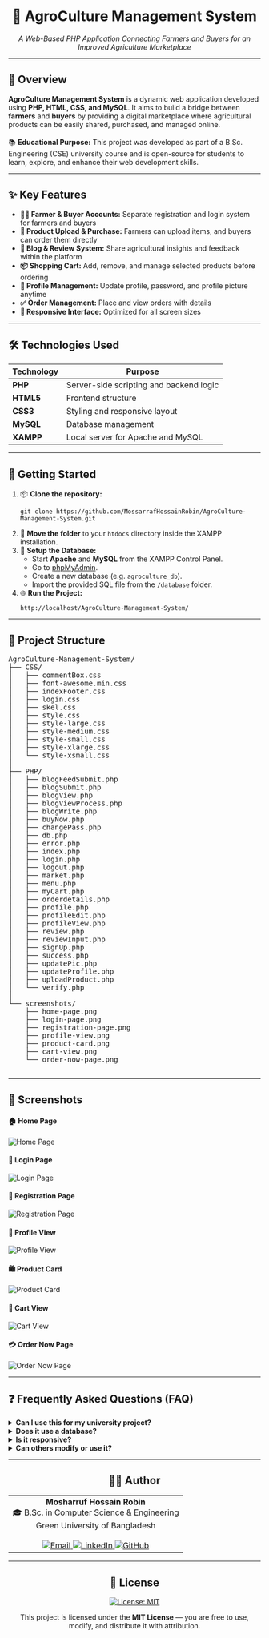 <div align="center">
  <h1>🌾 AgroCulture Management System</h1>
  <p><em>A Web-Based PHP Application Connecting Farmers and Buyers for an Improved Agriculture Marketplace</em></p>
</div>

---

<div>
  <h2>📌 Overview</h2>
  <p>
    <strong>AgroCulture Management System</strong> is a dynamic web application developed using <b>PHP, HTML, CSS, and MySQL</b>.
    It aims to build a bridge between <b>farmers</b> and <b>buyers</b> by providing a digital marketplace where agricultural products can be easily shared, purchased, and managed online.
    <br/><br/>
    📚 <strong>Educational Purpose:</strong> This project was developed as part of a B.Sc. Engineering (CSE) university course and is open-source for students to learn, explore, and enhance their web development skills.
  </p>
</div>

---

<div>
  <h2>✨ Key Features</h2>
  <ul>
    <li><strong>👨‍🌾 Farmer & Buyer Accounts:</strong> Separate registration and login system for farmers and buyers</li>
    <li><strong>🛒 Product Upload & Purchase:</strong> Farmers can upload items, and buyers can order them directly</li>
    <li><strong>💬 Blog & Review System:</strong> Share agricultural insights and feedback within the platform</li>
    <li><strong>📦 Shopping Cart:</strong> Add, remove, and manage selected products before ordering</li>
    <li><strong>👤 Profile Management:</strong> Update profile, password, and profile picture anytime</li>
    <li><strong>✅ Order Management:</strong> Place and view orders with details</li>
    <li><strong>📱 Responsive Interface:</strong> Optimized for all screen sizes</li>
  </ul>
</div>

---

<div>
  <h2>🛠️ Technologies Used</h2>
  <table>
    <thead>
      <tr>
        <th>Technology</th>
        <th>Purpose</th>
      </tr>
    </thead>
    <tbody>
      <tr><td><strong>PHP</strong></td><td>Server-side scripting and backend logic</td></tr>
      <tr><td><strong>HTML5</strong></td><td>Frontend structure</td></tr>
      <tr><td><strong>CSS3</strong></td><td>Styling and responsive layout</td></tr>
      <tr><td><strong>MySQL</strong></td><td>Database management</td></tr>
      <tr><td><strong>XAMPP</strong></td><td>Local server for Apache and MySQL</td></tr>
    </tbody>
  </table>
</div>

---

<div>
  <h2>🚀 Getting Started</h2>
  <ol>
    <li>📦 <strong>Clone the repository:</strong>
      <pre><code>git clone https://github.com/MossarrafHossainRobin/AgroCulture-Management-System.git</code></pre>
    </li>
    <li>📂 <strong>Move the folder</strong> to your <code>htdocs</code> directory inside the XAMPP installation.</li>
    <li>💾 <strong>Setup the Database:</strong>
      <ul>
        <li>Start <strong>Apache</strong> and <strong>MySQL</strong> from the XAMPP Control Panel.</li>
        <li>Go to <a href="http://localhost/phpmyadmin" target="_blank">phpMyAdmin</a>.</li>
        <li>Create a new database (e.g. <code>agroculture_db</code>).</li>
        <li>Import the provided SQL file from the <code>/database</code> folder.</li>
      </ul>
    </li>
    <li>🌐 <strong>Run the Project:</strong>
      <pre><code>http://localhost/AgroCulture-Management-System/</code></pre>
    </li>
  </ol>
</div>

---

<div>
  <h2>📁 Project Structure</h2>
  <pre style="font-family: monospace;">
AgroCulture-Management-System/
├── CSS/
│   ├── commentBox.css
│   ├── font-awesome.min.css
│   ├── indexFooter.css
│   ├── login.css
│   ├── skel.css
│   ├── style.css
│   ├── style-large.css
│   ├── style-medium.css
│   ├── style-small.css
│   ├── style-xlarge.css
│   └── style-xsmall.css
│
├── PHP/
│   ├── blogFeedSubmit.php
│   ├── blogSubmit.php
│   ├── blogView.php
│   ├── blogViewProcess.php
│   ├── blogWrite.php
│   ├── buyNow.php
│   ├── changePass.php
│   ├── db.php
│   ├── error.php
│   ├── index.php
│   ├── login.php
│   ├── logout.php
│   ├── market.php
│   ├── menu.php
│   ├── myCart.php
│   ├── orderdetails.php
│   ├── profile.php
│   ├── profileEdit.php
│   ├── profileView.php
│   ├── review.php
│   ├── reviewInput.php
│   ├── signUp.php
│   ├── success.php
│   ├── updatePic.php
│   ├── updateProfile.php
│   ├── uploadProduct.php
│   └── verify.php
│
└── screenshots/
    ├── home-page.png
    ├── login-page.png
    ├── registration-page.png
    ├── profile-view.png
    ├── product-card.png
    ├── cart-view.png
    └── order-now-page.png
  </pre>
</div>

---

<div>
  <h2>📸 Screenshots</h2>
  <h4>🏠 Home Page</h4>
  <img src="AgroCulture/screenshots/home-page.png" alt="Home Page"/>
  
  <h4>🔑 Login Page</h4>
  <img src="AgroCulture/screenshots/login-page.png" alt="Login Page"/>
  
  <h4>📝 Registration Page</h4>
  <img src="AgroCulture/screenshots/registration-page.png" alt="Registration Page"/>

  <h4>👤 Profile View</h4>
  <img src="AgroCulture/screenshots/profile-view.png" alt="Profile View"/>

  <h4>🛍️ Product Card</h4>
  <img src="AgroCulture/screenshots/product-card.png" alt="Product Card"/>

  <h4>🛒 Cart View</h4>
  <img src="AgroCulture/screenshots/cart-view.png" alt="Cart View"/>

  <h4>💳 Order Now Page</h4>
  <img src="AgroCulture/screenshots/order-now-page.png" alt="Order Now Page"/>
</div>

---

<div>
  <h2>❓ Frequently Asked Questions (FAQ)</h2>
  <details>
    <summary><strong>Can I use this for my university project?</strong></summary>
    <p>✅ Yes! This project is designed for academic and educational use.</p>
  </details>

  <details>
    <summary><strong>Does it use a database?</strong></summary>
    <p>✅ Yes, the system uses MySQL as the backend database.</p>
  </details>

  <details>
    <summary><strong>Is it responsive?</strong></summary>
    <p>✅ Yes, it works on both mobile and desktop screens using custom CSS breakpoints.</p>
  </details>

  <details>
    <summary><strong>Can others modify or use it?</strong></summary>
    <p>✅ Yes, under the MIT License — just keep credit to the original author.</p>
  </details>
</div>

---

<div align="center">
  <h2>👨‍💻 Author</h2>
  <table>
    <tr>
      <td align="center" valign="top">
        <strong>Mosharruf Hossain Robin</strong><br/>
        🎓 B.Sc. in Computer Science & Engineering<br/>
        Green University of Bangladesh<br/><br/>
        <a href="mailto:mossarrafhossainrobin@gmail.com" target="_blank">
          <img src="https://img.shields.io/badge/Email-D14836?style=flat-square&logo=gmail&logoColor=white" alt="Email"/>
        </a>
        <a href="https://linkedin.com/in/mossarrafhossainrobin" target="_blank">
          <img src="https://img.shields.io/badge/LinkedIn-0A66C2?style=flat-square&logo=linkedin&logoColor=white" alt="LinkedIn"/>
        </a>
        <a href="https://github.com/MossarrafHossainRobin" target="_blank">
          <img src="https://img.shields.io/badge/GitHub-181717?style=flat-square&logo=github&logoColor=white" alt="GitHub"/>
        </a>
      </td>
    </tr>
  </table>
</div>

---

<div align="center">
  <h2>📃 License</h2>
  <p>
    <a href="https://opensource.org/licenses/MIT" target="_blank">
      <img src="https://img.shields.io/badge/License-MIT-blue.svg?style=for-the-badge" alt="License: MIT"/>
    </a>
  </p>
  <p>This project is licensed under the <strong>MIT License</strong> — you are free to use, modify, and distribute it with attribution.</p>
</div>
